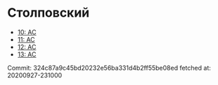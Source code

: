 # Столповский
- [10: AC](10.md)
- [11: AC](11.md)
- [12: AC](12.md)
- [13: AC](13.md)

Commit: 324c87a9c45bd20232e56ba331d4b2ff55be08ed
 fetched at: 20200927-231000
